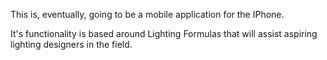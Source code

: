 This is, eventually, going to be a mobile application for the IPhone.

It's functionality is based around Lighting Formulas that will assist aspiring lighting designers in the field.
